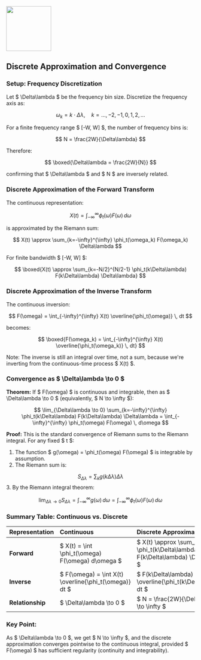 <img src="https://r2cdn.perplexity.ai/pplx-full-logo-primary-dark%402x.png" class="logo" width="120"/>

## Discrete Approximation and Convergence

### Setup: Frequency Discretization

Let \$ \Delta\lambda \$ be the frequency bin size. Discretize the frequency axis as:

$$
\omega_k = k \cdot \Delta\lambda, \quad k = \ldots, -2, -1, 0, 1, 2, \ldots
$$

For a finite frequency range \$ [-W, W] \$, the number of frequency bins is:

$$
N = \frac{2W}{\Delta\lambda}
$$

Therefore:

$$
\boxed{\Delta\lambda = \frac{2W}{N}}
$$

confirming that \$ \Delta\lambda \$ and \$ N \$ are inversely related.

### Discrete Approximation of the Forward Transform

The continuous representation:

$$
X(t) = \int_{-\infty}^{\infty} \phi_t(\omega) F(\omega) \, d\omega
$$

is approximated by the Riemann sum:

$$
X(t) \approx \sum_{k=-\infty}^{\infty} \phi_t(\omega_k) F(\omega_k) \Delta\lambda
$$

For finite bandwidth \$ [-W, W] \$:

$$
\boxed{X(t) \approx \sum_{k=-N/2}^{N/2-1} \phi_t(k\Delta\lambda) F(k\Delta\lambda) \Delta\lambda}
$$

### Discrete Approximation of the Inverse Transform

The continuous inversion:

$$
F(\omega) = \int_{-\infty}^{\infty} X(t) \overline{\phi_t(\omega)} \, dt
$$

becomes:

$$
\boxed{F(\omega_k) = \int_{-\infty}^{\infty} X(t) \overline{\phi_t(\omega_k)} \, dt}
$$

Note: The inverse is still an integral over time, not a sum, because we're inverting from the continuous-time process \$ X(t) \$.

### Convergence as \$ \Delta\lambda \to 0 \$

**Theorem:** If \$ F(\omega) \$ is continuous and integrable, then as \$ \Delta\lambda \to 0 \$ (equivalently, \$ N \to \infty \$):

$$
\lim_{\Delta\lambda \to 0} \sum_{k=-\infty}^{\infty} \phi_t(k\Delta\lambda) F(k\Delta\lambda) \Delta\lambda = \int_{-\infty}^{\infty} \phi_t(\omega) F(\omega) \, d\omega
$$

**Proof:** This is the standard convergence of Riemann sums to the Riemann integral. For any fixed \$ t \$:

1. The function \$ g(\omega) = \phi_t(\omega) F(\omega) \$ is integrable by assumption.
2. The Riemann sum is:

$$
S_{\Delta\lambda} = \sum_{k} g(k\Delta\lambda) \Delta\lambda
$$
3. By the Riemann integral theorem:

$$
\lim_{\Delta\lambda \to 0} S_{\Delta\lambda} = \int_{-\infty}^{\infty} g(\omega) \, d\omega = \int_{-\infty}^{\infty} \phi_t(\omega) F(\omega) \, d\omega
$$

### Summary Table: Continuous vs. Discrete

| Representation | Continuous | Discrete Approximation |
| :-- | :-- | :-- |
| **Forward** | \$ X(t) = \int \phi_t(\omega) F(\omega) d\omega \$ | \$ X(t) \approx \sum_k \phi_t(k\Delta\lambda) F(k\Delta\lambda) \Delta\lambda \$ |
| **Inverse** | \$ F(\omega) = \int X(t) \overline{\phi_t(\omega)} dt \$ | \$ F(k\Delta\lambda) = \int X(t) \overline{\phi_t(k\Delta\lambda)} dt \$ |
| **Relationship** | \$ \Delta\lambda \to 0 \$ | \$ N = \frac{2W}{\Delta\lambda} \to \infty \$ |

### Key Point:

As \$ \Delta\lambda \to 0 \$, we get \$ N \to \infty \$, and the discrete approximation converges pointwise to the continuous integral, provided \$ F(\omega) \$ has sufficient regularity (continuity and integrability).

